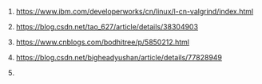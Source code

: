 1. https://www.ibm.com/developerworks/cn/linux/l-cn-valgrind/index.html
2. https://blog.csdn.net/tao_627/article/details/38304903

1. https://www.cnblogs.com/bodhitree/p/5850212.html
2. https://blog.csdn.net/bigheadyushan/article/details/77828949
3. 
